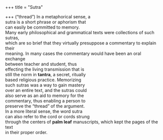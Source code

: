 +++
title = "Sutra"

+++
(“thread”) In a metaphorical sense, a  
sutra is a short phrase or aphorism that  
can easily be committed to memory.  
Many early philosophical and grammatical texts were collections of such sutras,  
which are so brief that they virtually presuppose a commentary to explain their  
meaning. In many cases the commentary would have been an oral exchange  
between teacher and student, thus  
effecting the living transmission that is  
still the norm in **tantra**, a secret, ritually  
based religious practice. Memorizing  
such sutras was a way to gain mastery  
over an entire text, and the sutras could  
also serve as an aid to memory for the  
commentary, thus enabling a person to  
preserve the “thread” of the argument.  
In a more literal sense, the word sutra  
can also refer to the cord or cords strung  
through the centers of **palm leaf** manuscripts, which kept the pages of the text  
in their proper order.